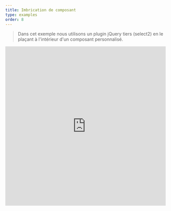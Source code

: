 ```yaml
---
title: Imbrication de composant
type: examples
order: 8
---
```


> Dans cet exemple nous utilisons un plugin jQuery tiers (select2) en le plaçant à l'intérieur d'un composant personnalisé.

<iframe width="100%" height="500" src="https://jsfiddle.net/chrisvfritz/d131Lebj/embedded/result,html,js,css" allowfullscreen="allowfullscreen" frameborder="0"></iframe>
